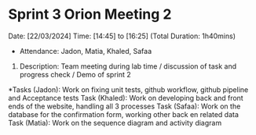 # Sprint 3 Orion Meeting 2 

Date: [22/03/2024]
Time: [14:45] to [16:25] (Total Duration: 1h40mins)

- Attendance: Jadon, Matia, Khaled, Safaa

1. Description: Team meeting during lab time / discussion of task and progress check / Demo of sprint 2

*Tasks (Jadon): Work on fixing unit tests, github workflow, github pipeline and Acceptance tests
Task (Khaled): Work on developing back and front ends of the website, handling all 3 processes
Task (Safaa): Work on the database for the confirmation form, working other back en related data
Task (Matia): Work on the sequence diagram and activity diagram
